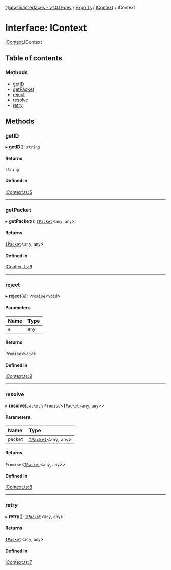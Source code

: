 [@arashi/interfaces - v1.0.0-dev](../README.md) / [Exports](../modules.md) / [IContext](../modules/IContext.md) / IContext

# Interface: IContext

[IContext](../modules/IContext.md).IContext

## Table of contents

### Methods

- [getID](IContext.IContext-1.md#getid)
- [getPacket](IContext.IContext-1.md#getpacket)
- [reject](IContext.IContext-1.md#reject)
- [resolve](IContext.IContext-1.md#resolve)
- [retry](IContext.IContext-1.md#retry)

## Methods

### getID

▸ **getID**(): `string`

#### Returns

`string`

#### Defined in

[IContext.ts:5](https://github.com/arashijs/interfaces/blob/c8b27f0/src/IContext.ts#L5)

___

### getPacket

▸ **getPacket**(): [`IPacket`](IPacket.IPacket-1.md)<`any`, `any`\>

#### Returns

[`IPacket`](IPacket.IPacket-1.md)<`any`, `any`\>

#### Defined in

[IContext.ts:6](https://github.com/arashijs/interfaces/blob/c8b27f0/src/IContext.ts#L6)

___

### reject

▸ **reject**(`e`): `Promise`<`void`\>

#### Parameters

| Name | Type |
| :------ | :------ |
| `e` | `any` |

#### Returns

`Promise`<`void`\>

#### Defined in

[IContext.ts:9](https://github.com/arashijs/interfaces/blob/c8b27f0/src/IContext.ts#L9)

___

### resolve

▸ **resolve**(`packet`): `Promise`<[`IPacket`](IPacket.IPacket-1.md)<`any`, `any`\>\>

#### Parameters

| Name | Type |
| :------ | :------ |
| `packet` | [`IPacket`](IPacket.IPacket-1.md)<`any`, `any`\> |

#### Returns

`Promise`<[`IPacket`](IPacket.IPacket-1.md)<`any`, `any`\>\>

#### Defined in

[IContext.ts:8](https://github.com/arashijs/interfaces/blob/c8b27f0/src/IContext.ts#L8)

___

### retry

▸ **retry**(): [`IPacket`](IPacket.IPacket-1.md)<`any`, `any`\>

#### Returns

[`IPacket`](IPacket.IPacket-1.md)<`any`, `any`\>

#### Defined in

[IContext.ts:7](https://github.com/arashijs/interfaces/blob/c8b27f0/src/IContext.ts#L7)
